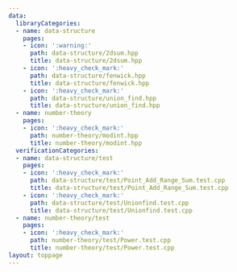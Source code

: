 ```yaml
---
data:
  libraryCategories:
  - name: data-structure
    pages:
    - icon: ':warning:'
      path: data-structure/2dsum.hpp
      title: data-structure/2dsum.hpp
    - icon: ':heavy_check_mark:'
      path: data-structure/fenwick.hpp
      title: data-structure/fenwick.hpp
    - icon: ':heavy_check_mark:'
      path: data-structure/union_find.hpp
      title: data-structure/union_find.hpp
  - name: number-theory
    pages:
    - icon: ':heavy_check_mark:'
      path: number-theory/modint.hpp
      title: number-theory/modint.hpp
  verificationCategories:
  - name: data-structure/test
    pages:
    - icon: ':heavy_check_mark:'
      path: data-structure/test/Point_Add_Range_Sum.test.cpp
      title: data-structure/test/Point_Add_Range_Sum.test.cpp
    - icon: ':heavy_check_mark:'
      path: data-structure/test/Unionfind.test.cpp
      title: data-structure/test/Unionfind.test.cpp
  - name: number-theory/test
    pages:
    - icon: ':heavy_check_mark:'
      path: number-theory/test/Power.test.cpp
      title: number-theory/test/Power.test.cpp
layout: toppage
---
```

